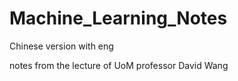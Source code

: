 # Machine_Learning_Notes

Chinese version with eng

notes from the lecture of UoM professor David Wang
